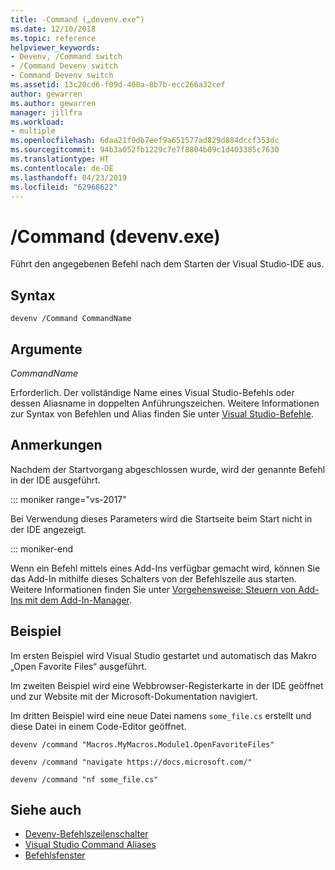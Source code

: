 ```yaml
---
title: -Command („devenv.exe“)
ms.date: 12/10/2018
ms.topic: reference
helpviewer_keywords:
- Devenv, /Command switch
- /Command Devenv switch
- Command Devenv switch
ms.assetid: 13c20cd6-f09d-400a-8b7b-ecc266a32cef
author: gewarren
ms.author: gewarren
manager: jillfra
ms.workload:
- multiple
ms.openlocfilehash: 6daa21f9db7eef9a651577ad829d884dccf353dc
ms.sourcegitcommit: 94b3a052fb1229c7e7f8804b09c1d403385c7630
ms.translationtype: HT
ms.contentlocale: de-DE
ms.lasthandoff: 04/23/2019
ms.locfileid: "62968622"
---
```

# <a name="command-devenvexe"></a>/Command (devenv.exe)

Führt den angegebenen Befehl nach dem Starten der Visual Studio-IDE aus.

## <a name="syntax"></a>Syntax

```shell
devenv /Command CommandName
```

## <a name="arguments"></a>Argumente

*CommandName*

Erforderlich. Der vollständige Name eines Visual Studio-Befehls oder dessen Aliasname in doppelten Anführungszeichen. Weitere Informationen zur Syntax von Befehlen und Alias finden Sie unter [Visual Studio-Befehle](../../ide/reference/visual-studio-commands.md).

## <a name="remarks"></a>Anmerkungen

Nachdem der Startvorgang abgeschlossen wurde, wird der genannte Befehl in der IDE ausgeführt.

::: moniker range="vs-2017"

Bei Verwendung dieses Parameters wird die Startseite beim Start nicht in der IDE angezeigt.

::: moniker-end

Wenn ein Befehl mittels eines Add-Ins verfügbar gemacht wird, können Sie das Add-In mithilfe dieses Schalters von der Befehlszeile aus starten. Weitere Informationen finden Sie unter [Vorgehensweise: Steuern von Add-Ins mit dem Add-In-Manager](/previous-versions/xwdatdwh(v=vs.140)).

## <a name="example"></a>Beispiel

Im ersten Beispiel wird Visual Studio gestartet und automatisch das Makro „Open Favorite Files“ ausgeführt.

Im zweiten Beispiel wird eine Webbrowser-Registerkarte in der IDE geöffnet und zur Website mit der Microsoft-Dokumentation navigiert.

Im dritten Beispiel wird eine neue Datei namens `some_file.cs` erstellt und diese Datei in einem Code-Editor geöffnet.

```shell
devenv /command "Macros.MyMacros.Module1.OpenFavoriteFiles"

devenv /command "navigate https://docs.microsoft.com/"

devenv /command "nf some_file.cs"
```

## <a name="see-also"></a>Siehe auch

- [Devenv-Befehlszeilenschalter](../../ide/reference/devenv-command-line-switches.md)
- [Visual Studio Command Aliases](../../ide/reference/visual-studio-command-aliases.md)
- [Befehlsfenster](command-window.md)
